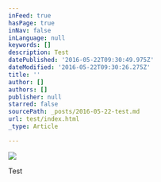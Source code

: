 ```yaml
---
inFeed: true
hasPage: true
inNav: false
inLanguage: null
keywords: []
description: Test
datePublished: '2016-05-22T09:30:49.975Z'
dateModified: '2016-05-22T09:30:26.275Z'
title: ''
author: []
authors: []
publisher: null
starred: false
sourcePath: _posts/2016-05-22-test.md
url: test/index.html
_type: Article

---
```

![](https://the-grid-user-content.s3-us-west-2.amazonaws.com/58ea87b9-7e27-4682-b61d-c5341455284f.gif)

Test